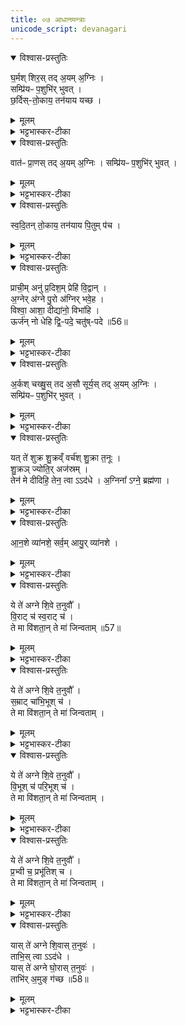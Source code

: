 ```yaml
---
title: ०७ आधानमन्त्राः
unicode_script: devanagari
---
```


<details open><summary>विश्वास-प्रस्तुतिः</summary>

घ॒र्मश् शिर॒स् तद् अ॒यम् अ॒ग्निः ।  
सम्प्रि॑यᳶ प॒शुभि॑र् भुवत् ।   
छ॒र्दिस्-तो॒काय॒ तन॑याय यच्छ ।  
</details>

<details><summary>मूलम्</summary>

घ॒र्मश् शिर॒स् तद् अ॒यम् अ॒ग्निः ।  
सम्प्रि॑यᳶ प॒शुभि॑र् भुवत् ।   
छ॒र्दिस्-तो॒काय॒ तन॑याय यच्छ ।  
</details>

<details><summary>भट्टभास्कर-टीका</summary>

1अतःपरमाधानमन्त्राः - घर्मशिरांस्याग्नेयमेव काण्डम् । तत्र गार्हपत्यमादधाति - घर्मश्शिर इति परोष्णिहा ॥ घर्मः प्रवर्ग्यः सोऽस्य शिरस्थानीयः प्रधानत्वात् । ब्राह्मणं च भवति - 'शिरो वा एतद्यज्ञस्य । यत्प्रवर्ग्यः' इति । स एवाधीयमानो गार्हपत्योऽग्निः । लिङ्गव्यत्ययः । तदिति वा हेतुः । तदात्माऽयमिति शेषः । सोऽयमेवं महानुभावः पशुभिस्सम्प्रियः सह प्रीयमाणो भुवत् भवतु । भवतेर्लेटि शपो लुकि 'लेटोऽडाटौ' इत्यडागमे  'भूसुवोस्तिङि' इति गुणाभावः । यद्वा - उवङ् ।   
छर्दिः दीप्तिः औणादिक इसिप्रत्ययः । तोकाय पुत्राय तनयाय तत्पुत्राय च यच्छ वर्धयतु दीप्तिम् । पुरुषव्यत्ययः । यद्वा - निजगुणकीर्तनेन प्रसन्नां देवतां प्रत्यक्षेण दृष्ट्वा प्रार्थयते ॥
</details>

<details open><summary>विश्वास-प्रस्तुतिः</summary>

वात॑ᳶ प्रा॒णस् तद् अ॒यम् अ॒ग्निः ।
सम्प्रि॑यᳶ प॒शुभि॑र् भुवत् ।   
</details>

<details><summary>मूलम्</summary>

वात॑ᳶ प्रा॒णस् तद् अ॒यम् अ॒ग्निः ।
सम्प्रि॑यᳶ प॒शुभि॑र् भुवत् ।   
</details>

<details><summary>भट्टभास्कर-टीका</summary>

2अन्वाहार्यपचनमादधाति - वात इति परोऽनुष्टुभा ॥ "तनयाय" इति चतुर्थादिः । वातः प्राणः सर्वेषां प्रधानभूतः ॥ तदयमित्यादि । गतम् ।
</details>

<details open><summary>विश्वास-प्रस्तुतिः</summary>

स्व॒दि॒तन् तो॒काय॒ तन॑याय पि॒तुम् प॑च ।
</details>

<details><summary>मूलम्</summary>

स्व॒दि॒तन् तो॒काय॒ तन॑याय पि॒तुम् प॑च ।
</details>

<details><summary>भट्टभास्कर-टीका</summary>

स्वदितं स्वादुरसं पितुं अन्नं तोकाय तनयाय पच सम्यङ्निर्वर्तय ॥
</details>

<details open><summary>विश्वास-प्रस्तुतिः</summary>

प्राची॒म् अनु॑ प्र॒दिश॒म् प्रेहि॑ वि॒द्वान् ।   
अ॒ग्नेर् अ॑ग्ने पु॒रो अ॑ग्निर् भवे॒ह ।   
विश्वा॒ आशा॒ दीद्या॑नो॒ विभा॑हि ।  
ऊर्ज॑न् नो धेहि द्वि॒-पदे॒ चतु॑ष्-पदे ॥56॥  
</details>

<details><summary>मूलम्</summary>

प्राची॒म् अनु॑ प्र॒दिश॒म् प्रेहि॑ वि॒द्वान् ।   
अ॒ग्नेर् अ॑ग्ने पु॒रो अ॑ग्निर् भवे॒ह ।   
विश्वा॒ आशा॒ दीद्या॑नो॒ विभा॑हि ।  
ऊर्ज॑न् नो धेहि द्वि॒-पदे॒ चतु॑ष्-पदे ॥56॥  
</details>

<details><summary>भट्टभास्कर-टीका</summary>

3प्राञ्चोऽश्वप्रथमा अभिप्रव्रजन्ति - प्राचीमिति त्रिष्टुभा ॥ व्याख्यातेयमग्निकाण्डे । प्रधानां दिशमनुक्रमेण गच्छ विद्वान् । हे अग्ने! अङ्गनादिगुण! अश्व! अग्नेः पुरोग्निः अग्नेः पुरो गन्ता भव । इह अस्मिन् कर्मणि । विश्वा दिशः दीद्यानः दीपयन् विभाहि विशेषणे दीप्यस्व । ऊर्जं अन्नं रसं वा अस्माकं द्विपदे चतुष्पदे च धेहि इति ॥
</details>

<details open><summary>विश्वास-प्रस्तुतिः</summary>

अ॒र्कश् चख्षु॒स् तद अ॒सौ सूर्य॒स् तद् अ॒यम् अ॒ग्निः ।   
सम्प्रि॑यᳶ प॒शुभि॑र् भुवत् ।   
</details>

<details><summary>मूलम्</summary>

अ॒र्कश् चख्षु॒स् तद अ॒सौ सूर्य॒स् तद् अ॒यम् अ॒ग्निः ।   
सम्प्रि॑यᳶ प॒शुभि॑र् भुवत् ।   
</details>

<details><summary>भट्टभास्कर-टीका</summary>

4आहवनीयमादधाति - ताभ्यां विराट्बृहस्पतीभ्यां अर्कश्चक्षुरिति ॥ अर्कचक्षुषोरन्योन्यात्मत्वमुच्यते । स्वयं अर्कश्चक्षुः तत् एव चक्षुः असौ सूर्यः सर्वेषां दर्शनस्य तद्भावे हेतुत्वात् ताच्छब्द्यम् । तत् तादृशचक्षुस्स्थानीयोऽयमित्यादि । गतम् ।
</details>

<details open><summary>विश्वास-प्रस्तुतिः</summary>

यत् ते॑ शुक्र शु॒क्रव्ँ वर्च॑श् शु॒क्रा त॒नूः ।   
शु॒क्रञ् ज्योति॒र् अज॑स्रम् ।   
तेन॑ मे दीदिहि॒ तेन॒ त्वा ऽऽद॑धे ।
अ॒ग्निना᳚ ऽग्ने॒ ब्रह्म॑णा ।  
</details>

<details><summary>मूलम्</summary>

यत् ते॑ शुक्र शु॒क्रव्ँ वर्च॑श् शु॒क्रा त॒नूः ।   
शु॒क्रञ् ज्योति॒र् अज॑स्रम् ।   
तेन॑ मे दीदिहि॒ तेन॒ त्वा ऽऽद॑धे ।
अ॒ग्निना᳚ ऽग्ने॒ ब्रह्म॑णा ।  
</details>

<details><summary>भट्टभास्कर-टीका</summary>

अथ पूर्ववत्प्रत्यक्षेणाह - यत्त इति । अजस्रं सन्ततं [अजस्रमित्यन्तं] वा यजुः । हे शुक्र! निर्मल! वीर्यस्य वा कारणभूत! यत् तव शुक्रं तादृशं वर्चः बलं तादृशी च तनूः शरीरं तादृशं च ज्योतिः तेजः अजस्रं नित्यं तेन मे मां दीदिहि दीपय । तेन इत्थंभूतं त्वां आदधे । अग्निना अङ्गनादिगुणेन ब्रह्मणा परिबृढेन तेनोपलक्षितम् । यद्वा - अनेन ब्रह्मणा घर्मशिरस्संज्ञेन मन्त्रोण त्वामादधे हे अग्ने! ॥
</details>

<details open><summary>विश्वास-प्रस्तुतिः</summary>

आ॒न॒शे व्या॑नशे॒ सर्व॒म् आयु॒र् व्या॑नशे ।   
</details>

<details><summary>मूलम्</summary>

आ॒न॒शे व्या॑नशे॒ सर्व॒म् आयु॒र् व्या॑नशे ।   
</details>

<details><summary>भट्टभास्कर-टीका</summary>

5आहवनीयमाधीयमानं यजमानोऽभिमन्त्रयते - आनश इति ॥ द्विपदा गायत्रीत्येके । आनशे व्याप्तवान् विश्वम् । व्यानशे विशेषेण व्याप्तवान् । सर्वं च आयुः जीवितं हविर्वा व्यानशे लब्धवान् । छान्दसो लिट् 'अश्नोतेश्च' इति नुट् ॥
</details>

<details open><summary>विश्वास-प्रस्तुतिः</summary>

ये ते॑ अग्ने शि॒वे त॒नुवौ᳚ ।   
वि॒राट् च॑ स्व॒राट् च॑ ।   
ते मा वि॑शता॒न् ते मा॑ जिन्वताम् ॥57॥  
</details>

<details><summary>मूलम्</summary>

ये ते॑ अग्ने शि॒वे त॒नुवौ᳚ ।   
वि॒राट् च॑ स्व॒राट् च॑ ।   
ते मा वि॑शता॒न् ते मा॑ जिन्वताम् ॥57॥  
</details>

<details><summary>भट्टभास्कर-टीका</summary>

6आहवनीयाधाने यजमानः शिवा जपति - ये ते अग्न इत्याद्याः ॥ एते गायत्रीप्रकाराः । यजूंषीत्येके । हे अग्ने! ये ते तव शिवे तनुवौ शान्ते तनुवौ विराट् तन्नाम्नी स्वराणगाम्नी च विविधं राजतीति विराट् । स्वायत्तं राजतीति स्वराट् । ते मा विशतां प्राप्नुताम् । ते च जिन्वतां प्रीणयताम् । जिवि प्रीणने । इदित्वान्नुम् ॥
</details>

<details open><summary>विश्वास-प्रस्तुतिः</summary>

ये ते॑ अग्ने शि॒वे त॒नुवौ᳚ ।      
स॒म्राट् चा॑भि॒भूश् च॑  ।   
ते मा वि॑शता॒न् ते मा॑ जिन्वताम् ।
</details>

<details><summary>मूलम्</summary>

ये ते॑ अग्ने शि॒वे त॒नुवौ᳚ ।      
स॒म्राट् चा॑भि॒भूश् च॑  ।   
ते मा वि॑शता॒न् ते मा॑ जिन्वताम् ।
</details>

<details><summary>भट्टभास्कर-टीका</summary>

7ये इत्यादि ॥ गतम् । +++( हे अग्ने! ये ते तव शिवे तनुवौ शान्ते तनुवौ)+++संराट् सङ्गतं राजतीति 'सत्सूद्विष' इत्यादिना क्विप्, 'मोराजिसमः क्वौ' इति मस्य मः । अभिभवति सपत्नानिति अभिभूः । 'क्विप्च' इति क्विप् । विविधं भावयति विश्वं व्याप्नोतीति अभिभूः । +++(ते मा विशतां प्राप्नुताम् । ते च जिन्वतां प्रीणयताम् । जिवि प्रीणने । इदित्वान्नुम् ॥)+++
</details>

<details open><summary>विश्वास-प्रस्तुतिः</summary>

ये ते॑ अग्ने शि॒वे त॒नुवौ᳚ ।   
वि॒भूश् च॑ परि॒भूश् च॑ ।   
ते मा वि॑शता॒न् ते मा॑ जिन्वताम् ।
</details>

<details><summary>मूलम्</summary>

ये ते॑ अग्ने शि॒वे त॒नुवौ᳚ ।   
वि॒भूश् च॑ परि॒भूश् च॑ ।   
ते मा वि॑शता॒न् ते मा॑ जिन्वताम् ।
</details>

<details><summary>भट्टभास्कर-टीका</summary>

+++( हे अग्ने! ये ते तव शिवे तनुवौ शान्ते तनुवौ)+++परितो भवति विश्वमधितिष्ठतीति परिभूः ।+++(- ते मा विशतां प्राप्नुताम् । ते च जिन्वतां प्रीणयताम् । जिवि प्रीणने । इदित्वान्नुम् ॥)+++
</details>

<details open><summary>विश्वास-प्रस्तुतिः</summary>

ये ते॑ अग्ने शि॒वे त॒नुवौ᳚ ।   
प्र॒भ्वी च॒ प्रभू॑तिश् च ।   
ते मा वि॑शता॒न् ते मा॑ जिन्वताम् ।   
</details>

<details><summary>मूलम्</summary>

ये ते॑ अग्ने शि॒वे त॒नुवौ᳚ ।   
प्र॒भ्वी च॒ प्रभू॑तिश् च ।   
ते मा वि॑शता॒न् ते मा॑ जिन्वताम् ।   
</details>

<details><summary>भट्टभास्कर-टीका</summary>

+++( हे अग्ने! ये ते तव शिवे तनुवौ शान्ते तनुवौ)+++प्रभ्वी प्रकर्षेण भवतीति "विप्रसम्भ्यः" इति डुः; "ओतो गुणवचनात्" इति ङीप् । प्रभूतिः प्रभूयते विश्वमनयेति करणे क्तिन् । 'तादौ च' इति गतेः प्रकृतिस्वरत्वम् । +++(- ते मा विशतां प्राप्नुताम् । ते च जिन्वतां प्रीणयताम् । जिवि प्रीणने । इदित्वान्नुम् ॥)+++
</details>

<details open><summary>विश्वास-प्रस्तुतिः</summary>

यास् ते॑ अग्ने शि॒वास् त॒नुवः॑ ।  
ताभि॒स् त्वा ऽऽद॑धे ।   
यास् ते॑ अग्ने घो॒रास् त॒नुवः॑ ।   
ताभि॑र् अ॒मुङ् ग॑च्छ ॥58॥  
</details>

<details><summary>मूलम्</summary>

यास् ते॑ अग्ने शि॒वास् त॒नुवः॑ ।  
ताभि॒स् त्वा ऽऽद॑धे ।   
यास् ते॑ अग्ने घो॒रास् त॒नुवः॑ ।   
ताभि॑र् अ॒मुङ् ग॑च्छ ॥58॥  
</details>

<details><summary>भट्टभास्कर-टीका</summary>

+++( हे अग्ने! ये ते तव ) +++याश्शिवाः ताभिः सहितं त्वां आदधे । याः पुनः घोराः अश्रुतापादिव्यसनहेतवः ताभिः सह त्वं अमुं अस्मद्द्वेष्यं गच्छ । इति द्वेष्याय अग्निं प्रहिणोति । स पराभूतो भवति । अमुमिति द्वेष्यार्थं सर्वनामपदम् ॥

इति सप्तमोऽनुवाकः ॥  

</details>

